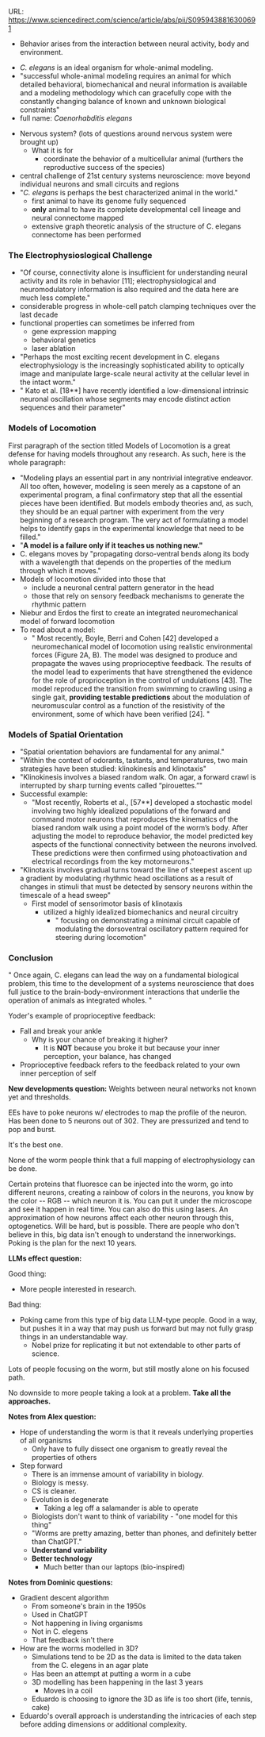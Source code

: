 
URL: https://www.sciencedirect.com/science/article/abs/pii/S0959438816300691


* Behavior arises from the interaction between neural activity, body and environment.
- _C. elegans_ is an ideal organism for whole-animal modeling.
- "successful whole-animal modeling requires an animal for which detailed behavioral, biomechanical and neural information is available and a modeling methodology which can gracefully cope with the constantly changing balance of known and unknown biological constraints"
- full name: _Caenorhabditis elegans_

* Nervous system? (lots of questions around nervous system were brought up)
	* What it is for 
		* coordinate the behavior of a multicellular animal (furthers the reproductive success of the species)
* central challenge of 21st century systems neuroscience: move beyond individual neurons and small circuits and regions 
* "_C. elegans_ is perhaps the best characterized animal in the world."
	* first animal to have its genome fully sequenced
	* **only** animal to have its complete developmental cell lineage and neural connectome mapped
	* extensive graph theoretic analysis of the structure of C. elegans connectome has been performed

### The Electrophysioslogical Challenge
* "Of course, connectivity alone is insufficient for understanding neural activity and its role in behavior [11]; electrophysiological and neuromodulatory information is also required and the data here are much less complete."
* considerable progress in whole-cell patch clamping techniques over the last decade
* functional properties can sometimes be inferred from
	* gene expression mapping
	* behavioral genetics
	* laser ablation
* "Perhaps the most exciting recent development in C. elegans electrophysiology is the increasingly sophisticated ability to optically image and manipulate large-scale neural activity at the cellular level in the intact worm."
* " Kato et al. [18**] have recently identified a low-dimensional intrinsic neuronal oscillation whose segments may encode distinct action sequences and their parameter"

### Models of Locomotion
First paragraph of the section titled Models of Locomotion is a great defense for having models throughout any research. As such, here is the whole paragraph:
* "Modeling plays an essential part in any nontrivial integrative endeavor. All too often, however, modeling is seen merely as a capstone of an experimental program, a final confirmatory step that all the essential pieces have been identified. But models embody theories and, as such, they should be an equal partner with experiment from the very beginning of a research program. The very act of formulating a model helps to identify gaps in the experimental knowledge that need to be filled."
* "**A model is a failure only if it teaches us nothing new."**
* C. elegans moves by "propagating dorso-ventral bends along its body with a wavelength that depends on the properties of the medium through which it moves."
* Models of locomotion divided into those that
	* include a neuronal central pattern generator in the head
	* those that rely on sensory feedback mechanisms to generate the rhythmic pattern
* Niebur and Erdos the first to create an integrated neuromechanical model of forward locomotion
* To read about a model:
	* " Most recently, Boyle, Berri and Cohen [42] developed a neuromechanical model of locomotion using realistic environmental forces (Figure 2A, B). The model was designed to produce and propagate the waves using proprioceptive feedback. The results of the model lead to experiments that have strengthened the evidence for the role of proprioception in the control of undulations [43]. The model reproduced the transition from swimming to crawling using a single gait, **providing testable predictions** about the modulation of neuromuscular control as a function of the resistivity of the environment, some of which have been verified [24].  "

### Models of Spatial Orientation
* "Spatial orientation behaviors are fundamental for any animal."
* "Within the context of odorants, tastants, and temperatures, two main strategies have been studied: klinokinesis and klinotaxis"
* "Klinokinesis involves a biased random walk. On agar, a forward crawl is interrupted by sharp turning events called “pirouettes.”"
* Successful example:
	* "Most recently, Roberts et al., [57**] developed a stochastic model involving two highly idealized populations of the forward and command motor neurons that reproduces the kinematics of the biased random walk using a point model of the worm’s body. After adjusting the model to reproduce behavior, the model predicted key aspects of the functional connectivity between the neurons involved. These predictions were then confirmed using photoactivation and electrical recordings from the key motorneurons."
* "Klinotaxis involves gradual turns toward the line of steepest ascent up a gradient by modulating rhythmic head oscillations as a result of changes in stimuli that must be detected by sensory neurons within the timescale of a head sweep"
	* First model of sensorimotor basis of klinotaxis
		* utilized a highly idealized biomechanics and neural circuitry
			* " focusing on demonstrating a minimal circuit capable of modulating the dorsoventral oscillatory pattern required for steering during locomotion"

### Conclusion
" Once again, C. elegans can lead the way on a fundamental biological problem, this time to the development of a systems neuroscience that does full justice to the brain-body-environment interactions that underlie the operation of animals as integrated wholes. "



Yoder's example of proprioceptive feedback:
* Fall and break your ankle
	* Why is your chance of breaking it higher?
		* It is **NOT** because you broke it but because your inner perception, your balance, has changed
* Proprioceptive feedback refers to the feedback related to your own inner perception of self


**New developments question:**
Weights between neural networks not known yet and thresholds.

EEs have to poke neurons w/ electrodes to map the profile of the neuron. Has been done to 5 neurons out of 302. They are pressurized and tend to pop and burst. 

It's the best one. 

None of the worm people think that a full mapping of electrophysiology can be done.

Certain proteins that fluoresce can be injected into the worm, go into different neurons, creating a rainbow of colors in the neurons, you know by the color -- RGB -- which neuron it is. You can put it under the microscope and see it happen in real time. You can also do this using lasers. An approximation of how neurons affect each other neuron through this, optogenetics. Will be hard, but is possible. There are people who don't believe in this, big data isn't enough to understand the innerworkings. Poking is the plan for the next 10 years.



**LLMs effect question:**

Good thing:
* More people interested in research.

Bad thing:
* Poking came from this type of big data LLM-type people. Good in a way, but pushes it in a way that may push us forward but may not fully grasp things in an understandable way. 
	* Nobel prize for replicating it but not extendable to other parts of science.

Lots of people focusing on the worm, but still mostly alone on his focused path.

No downside to more people taking a look at a problem. **Take all the approaches.**


**Notes from Alex question:**
* Hope of understanding the worm is that it reveals underlying properties of all organisms
	* Only have to fully dissect one organism to greatly reveal the properties of others
* Step forward
	* There is an immense amount of variability in biology. 
	* Biology is messy.
	* CS is cleaner.
	* Evolution is degenerate
		* Taking a leg off a salamander is able to operate
	* Biologists don't want to think of variability - "one model for this thing"
	* "Worms are pretty amazing, better than phones, and definitely better than ChatGPT."
	* **Understand variability**
	* **Better technology**
		* Much better than our laptops (bio-inspired)

**Notes from Dominic questions:**
* Gradient descent algorithm
	* From someone's brain in the 1950s
	* Used in ChatGPT
	* Not happening in living organisms
	* Not in C. elegens
	* That feedback isn't there
* How are the worms modelled in 3D?
	* Simulations tend to be 2D as the data is limited to the data taken from the C. elegens in an agar plate
	* Has been an attempt at putting a worm in a cube
	* 3D modelling has been happening in the last 3 years
		* Moves in a coil
	* Eduardo is choosing to ignore the 3D as life is too short (life, tennis, cake)
* Eduardo's overall approach is understanding the intricacies of each step before adding dimensions or additional complexity.